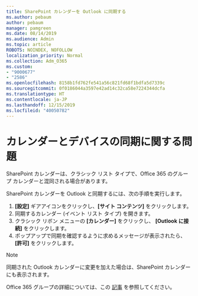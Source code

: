 ```yaml
---
title: SharePoint カレンダーを Outlook に同期する
ms.author: pebaum
author: pebaum
manager: pamgreen
ms.date: 08/14/2019
ms.audience: Admin
ms.topic: article
ROBOTS: NOINDEX, NOFOLLOW
localization_priority: Normal
ms.collection: Adm_O365
ms.custom:
- "9000677"
- "2586"
ms.openlocfilehash: 8158b1fd762fe541a56c821fd68f1bdfa5d7339c
ms.sourcegitcommit: 0f0186044a3597e42ad14c32ca58e7224344dcfa
ms.translationtype: HT
ms.contentlocale: ja-JP
ms.lasthandoff: 12/15/2019
ms.locfileid: "40050782"
---
```

# <a name="issues-synchronizing-your-calendar-to-devices"></a>カレンダーとデバイスの同期に関する問題

SharePoint カレンダーは、クラシック リスト タイプで、Office 365 のグループ カレンダーと混同される場合があります。

SharePoint カレンダーを Outlook と同期するには、次の手順を実行します。

1. **[設定]** ギアアイコンをクリックし、**[サイト コンテンツ]** をクリックします。
2. 同期するカレンダー (イベント リスト タイプ) を開きます。
3. クラシック リボン メニューの **[カレンダー]** をクリックし、 **[Outlook に接続]** をクリックします。
4. ポップアップで同期を確認するように求めるメッセージが表示されたら、**[許可]** をクリックします。

>[!Note]
> 同期された Outlook カレンダーに変更を加えた場合は、SharePoint カレンダーにも表示されます。

Office 365 グループの詳細については、この [記事](https://support.office.com/article/Learn-about-Office-365-groups-b565caa1-5c40-40ef-9915-60fdb2d97fa2) を参照してください。
